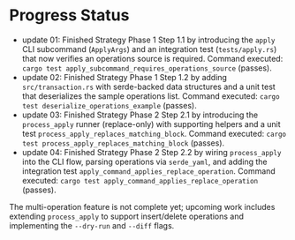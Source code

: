 # Progress Status

- update 01: Finished Strategy Phase 1 Step 1.1 by introducing the `apply` CLI subcommand (`ApplyArgs`) and an integration test (`tests/apply.rs`) that now verifies an operations source is required. Command executed: `cargo test apply_subcommand_requires_operations_source` (passes).
- update 02: Finished Strategy Phase 1 Step 1.2 by adding `src/transaction.rs` with serde-backed data structures and a unit test that deserializes the sample operations list. Command executed: `cargo test deserialize_operations_example` (passes).
- update 03: Finished Strategy Phase 2 Step 2.1 by introducing the `process_apply` runner (replace-only) with supporting helpers and a unit test `process_apply_replaces_matching_block`. Command executed: `cargo test process_apply_replaces_matching_block` (passes).
- update 04: Finished Strategy Phase 2 Step 2.2 by wiring `process_apply` into the CLI flow, parsing operations via `serde_yaml`, and adding the integration test `apply_command_applies_replace_operation`. Command executed: `cargo test apply_command_applies_replace_operation` (passes).

The multi-operation feature is not complete yet; upcoming work includes extending `process_apply` to support insert/delete operations and implementing the `--dry-run` and `--diff` flags.
